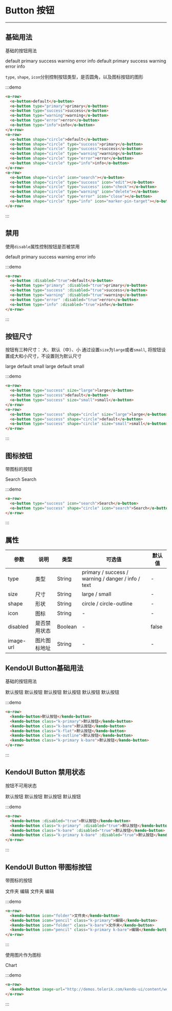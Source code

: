 <style lang="less">
  .demo-block {
    .ovu-row:not(:last-child) {
      margin-bottom: 10px;
    }
  }
</style>
# Button 按钮

---

## 基础用法

基础的按钮用法

<div class="demo-block">
  <o-row>
    <o-button>default</o-button>
    <o-button type="primary">primary</o-button>
    <o-button type="success">success</o-button>
    <o-button type="warning">warning</o-button>
    <o-button type="error">error</o-button>
    <o-button type="info">info</o-button>
  </o-row>
  <o-row>
    <o-button shape="circle">default</o-button>
    <o-button shape="circle" type="success">primary</o-button>
    <o-button shape="circle" type="success">success</o-button>
    <o-button shape="circle" type="warning">warning</o-button>
    <o-button shape="circle" type="error">error</o-button>
    <o-button shape="circle" type="info">info</o-button>
  </o-row>
  <o-row>
    <o-button shape="circle" icon="search"></o-button>
    <o-button shape="circle" type="success" icon="edit"></o-button>
    <o-button shape="circle" type="success" icon="check"></o-button>
    <o-button shape="circle" type="warning" icon="delete"></o-button>
    <o-button shape="circle" type="error" icon="close"></o-button>
    <o-button shape="circle" type="info" icon="marker-pin-target"></o-button>
  </o-row>
</div> 

`type`, `shape`, `icon`分别控制按钮类型，是否圆角，以及图标按钮的图形

:::demo
```html
<o-row>
  <o-button>default</o-button>
  <o-button type="primary">primary</o-button>
  <o-button type="success">success</o-button>
  <o-button type="warning">warning</o-button>
  <o-button type="error">error</o-button>
  <o-button type="info">info</o-button>
</o-row>
<o-row>
  <o-button shape="circle">default</o-button>
  <o-button shape="circle" type="success">primary</o-button>
  <o-button shape="circle" type="success">success</o-button>
  <o-button shape="circle" type="warning">warning</o-button>
  <o-button shape="circle" type="error">error</o-button>
  <o-button shape="circle" type="info">info</o-button>
</o-row>
<o-row>
  <o-button shape="circle" icon="search"></o-button>
  <o-button shape="circle" type="success" icon="edit"></o-button>
  <o-button shape="circle" type="success" icon="check"></o-button>
  <o-button shape="circle" type="warning" icon="delete"></o-button>
  <o-button shape="circle" type="error" icon="close"></o-button>
  <o-button shape="circle" type="info" icon="marker-pin-target"></o-button>
</o-row>
```
:::

## 禁用

使用`disable`属性控制按钮是否被禁用

<div class="demo-block">
  <o-row>
    <o-button :disabled="true">default</o-button>
    <o-button type="primary" :disabled="true">primary</o-button>
    <o-button type="success" :disabled="true">success</o-button>
    <o-button type="warning" :disabled="true">warning</o-button>
    <o-button type="error" :disabled="true">error</o-button>
    <o-button type="info" :disabled="true">info</o-button>
  </o-row>
</div>

:::demo
```html
<o-row>
  <o-button :disabled="true">default</o-button>
  <o-button type="primary" :disabled="true">primary</o-button>
  <o-button type="success" :disabled="true">success</o-button>
  <o-button type="warning" :disabled="true">warning</o-button>
  <o-button type="error" :disabled="true">error</o-button>
  <o-button type="info" :disabled="true">info</o-button>
</o-row>
```
:::

## 按钮尺寸

按钮有三种尺寸： 大、默认（中）、小
通过设置`size`为`large`或者`small`, 将按钮设置成大和小尺寸，不设置则为默认尺寸

<div class="demo-block">
  <o-row>
    <o-button type="success" size="large">large</o-button>
    <o-button type="success">default</o-button>
    <o-button type="success" size="small">small</o-button>
  </o-row>
  <o-row>
    <o-button type="success" shape="circle" size="large">large</o-button>
    <o-button type="success" shape="circle">default</o-button>
    <o-button type="success" shape="circle" size="small">small</o-button>
  </o-row>
</div>

:::demo
```html
<o-row>
  <o-button type="success" size="large">large</o-button>
  <o-button type="success">default</o-button>
  <o-button type="success" size="small">small</o-button>
</o-row>
<o-row>
  <o-button type="success" shape="circle" size="large">large</o-button>
  <o-button type="success" shape="circle">default</o-button>
  <o-button type="success" shape="circle" size="small">small</o-button>
</o-row>
```
:::

## 图标按钮

带图标的按钮

<div class="demo-block">
  <o-row>
    <o-button type="success" icon="search">Search</o-button>
    <o-button type="success" shape="circle" icon="search">Search</o-button>
  </o-row>
</div>

:::demo
```html
<o-row>
  <o-button type="success" icon="search">Search</o-button>
  <o-button type="success" shape="circle" icon="search">Search</o-button>
</o-row>
```
:::

## 属性

| 参数      | 说明          | 类型      | 可选值                           | 默认值  |
|---------- |-------------- |---------- |--------------------------------  |-------- |
| type | 类型 | String | primary / success / warning / danger / info / text | - |
| size | 尺寸 | String | large / small | - |
| shape | 形状 | String | circle / circle-outline | - |
| icon | 图标 | String | - | - |
| disabled | 是否禁用状态 | Boolean | - | false |
| image-url | 图片图标地址 | String | - | - |

## KendoUI Button基础用法

基础的按钮用法

<div class="demo-block">
  <o-row>
    <kendo-button>默认按钮</kendo-button>
    <kendo-button class="k-primary">默认按钮</kendo-button>
    <kendo-button class="k-bare">默认按钮</kendo-button>
    <kendo-button class="k-flat">默认按钮</kendo-button>
    <kendo-button class="k-outline">默认按钮</kendo-button>
    <kendo-button class="k-primary k-bare">默认按钮</kendo-button>
  </o-row>
</div>

:::demo
```html
<o-row>
  <kendo-button>默认按钮</kendo-button>
  <kendo-button class="k-primary">默认按钮</kendo-button>
  <kendo-button class="k-bare">默认按钮</kendo-button>
  <kendo-button class="k-flat">默认按钮</kendo-button>
  <kendo-button class="k-outline">默认按钮</kendo-button>
  <kendo-button class="k-primary k-bare">默认按钮</kendo-button>
</o-row>
```
:::



## KendoUI Button 禁用状态

按钮不可用状态

<div class="demo-block">
  <o-row>
    <kendo-button :disabled="true">默认按钮</kendo-button>
    <kendo-button class="k-primary" :disabled="true">默认按钮</kendo-button>
    <kendo-button class="k-bare" :disabled="true">默认按钮</kendo-button>
    <kendo-button class="k-primary k-bare" :disabled="true">默认按钮</kendo-button>
  </o-row>
</div>

:::demo
```html
<o-row>
  <kendo-button :disabled="true">默认按钮</kendo-button>
  <kendo-button class="k-primary" :disabled="true">默认按钮</kendo-button>
  <kendo-button class="k-bare" :disabled="true">默认按钮</kendo-button>
  <kendo-button class="k-primary k-bare" :disabled="true">默认按钮</kendo-button>
</o-row>
```
:::

## KendoUI Button 带图标按钮

带图标的按钮

<div class="demo-block">
  <o-row>
    <kendo-button icon="folder">文件夹</kendo-button>
    <kendo-button icon="pencil" class="k-primary">编辑</kendo-button>
    <kendo-button icon="folder" class="k-bare">文件夹</kendo-button>
    <kendo-button icon="pencil" class="k-primary k-bare">编辑</kendo-button>
  </o-row>
</div>

:::demo
```html
<o-row>
  <kendo-button icon="folder">文件夹</kendo-button>
  <kendo-button icon="pencil" class="k-primary">编辑</kendo-button>
  <kendo-button icon="folder" class="k-bare">文件夹</kendo-button>
  <kendo-button icon="pencil" class="k-primary k-bare">编辑</kendo-button>
</o-row>
```
:::

使用图片作为图标

<div class="demo-block">
  <o-row>
    <kendo-button image-url="http://demos.telerik.com/kendo-ui/content/web/16x16/Chart.png">Chart</kendo-button>
  </o-row>
</div>

:::demo
```html
<o-row>
  <kendo-button image-url="http://demos.telerik.com/kendo-ui/content/web/16x16/Chart.png">Chart</kendo-button>
</o-row>
```
:::


